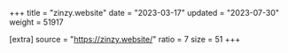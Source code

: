 +++
title = "zinzy.website"
date = "2023-03-17"
updated = "2023-07-30"
weight = 51917

[extra]
source = "https://zinzy.website/"
ratio = 7
size = 51
+++
